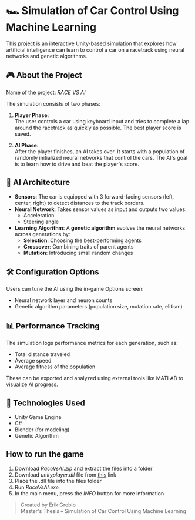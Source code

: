# 🏎️ Simulation of Car Control Using Machine Learning

This project is an interactive Unity-based simulation that explores how artificial intelligence can learn to control a car on a racetrack using neural networks and genetic algorithms.

## 🎮 About the Project

Name of the project: *RACE VS AI*

The simulation consists of two phases:

1. **Player Phase**:  
   The user controls a car using keyboard input and tries to complete a lap around the racetrack as quickly as possible. The best player score is saved.

2. **AI Phase**:  
   After the player finishes, an AI takes over. It starts with a population of randomly initialized neural networks that control the cars. The AI's goal is to learn how to drive and beat the player's score.

## 🧠 AI Architecture

- **Sensors**: The car is equipped with 3 forward-facing sensors (left, center, right) to detect distances to the track borders.
- **Neural Network**: Takes sensor values as input and outputs two values:
  - Acceleration
  - Steering angle
- **Learning Algorithm**: A **genetic algorithm** evolves the neural networks across generations by:
  - **Selection**: Choosing the best-performing agents
  - **Crossover**: Combining traits of parent agents
  - **Mutation**: Introducing small random changes

## 🛠️ Configuration Options

Users can tune the AI using the in-game Options screen:
- Neural network layer and neuron counts
- Genetic algorithm parameters (population size, mutation rate, elitism)

## 📊 Performance Tracking

The simulation logs performance metrics for each generation, such as:
- Total distance traveled
- Average speed
- Average fitness of the population

These can be exported and analyzed using external tools like MATLAB to visualize AI progress.

## 🧪 Technologies Used

- Unity Game Engine
- C#
- Blender (for modeling)
- Genetic Algorithm

## How to run the game

   1. Download _RaceVsAI.zip_ and extract the files into a folder
   2. Download _unityplayer.dll_ file from [this](https://drive.google.com/drive/folders/1uCM198soYQLRcasHWzdl8FhHZPPPbP0F?usp=sharing) link
   3. Place the .dll file into the files folder
   4. Run _RaceVsAI.exe_
   5. In the main menu, press the _INFO_ button for more information


> Created by Erik Greblo  
> Master's Thesis – Simulation of Car Control Using Machine Learning

